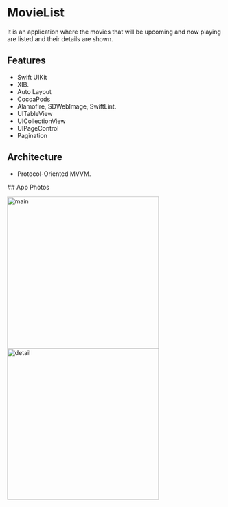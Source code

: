 # MovieList

It is an application where the movies that will be upcoming and now playing are listed and their details are shown.

## Features

- Swift UIKit
- XIB.
- Auto Layout
- CocoaPods
- Alamofire, SDWebImage, SwiftLint.
- UITableView
- UICollectionView
- UIPageControl
- Pagination

## Architecture

- Protocol-Oriented MVVM.

## App Photos

<img width="353" alt="main" src="https://user-images.githubusercontent.com/97171726/201484541-1ba0b0b5-18d2-4a5f-b237-ddaf42c5c5bb.png">
<img width="353" alt="detail" src="https://user-images.githubusercontent.com/97171726/201484555-d6dd9e3b-0dd1-4cc2-84b3-35c388c9ed65.png">

